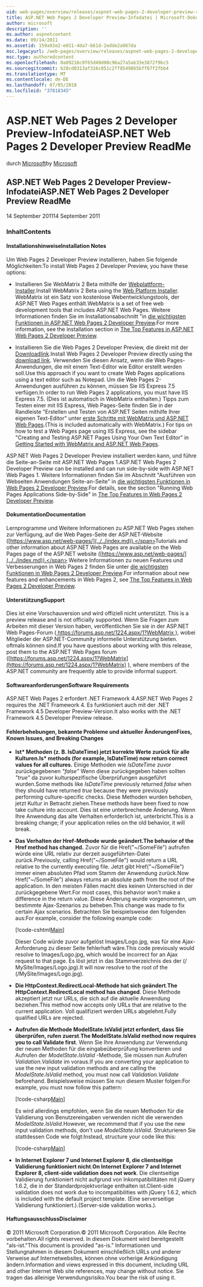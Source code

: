 ```yaml
---
uid: web-pages/overview/releases/aspnet-web-pages-2-developer-preview-readme
title: ASP.NET Web Pages 2 Developer Preview-Infodatei | Microsoft-Dokumentation
author: microsoft
description: ''
ms.author: aspnetcontent
ms.date: 09/14/2011
ms.assetid: 159a92e2-e011-4da7-b61d-2edde2a967da
msc.legacyurl: /web-pages/overview/releases/aspnet-web-pages-2-developer-preview-readme
msc.type: authoredcontent
ms.openlocfilehash: 0a89216c0f65d49d00c96a27a5ab33e3872f9bc5
ms.sourcegitcommit: b28cd0313af316c051c2ff8549865bff67f2fbb4
ms.translationtype: MT
ms.contentlocale: de-DE
ms.lasthandoff: 07/05/2018
ms.locfileid: "37818345"
---
```

<a name="aspnet-web-pages-2-developer-preview-readme"></a><span data-ttu-id="b288b-102">ASP.NET Web Pages 2 Developer Preview-Infodatei</span><span class="sxs-lookup"><span data-stu-id="b288b-102">ASP.NET Web Pages 2 Developer Preview ReadMe</span></span>
====================
<span data-ttu-id="b288b-103">durch [Microsoft](https://github.com/microsoft)</span><span class="sxs-lookup"><span data-stu-id="b288b-103">by [Microsoft](https://github.com/microsoft)</span></span>

## <a name="aspnet-web-pages-2-developer-preview-readme"></a><span data-ttu-id="b288b-104">ASP.NET Web Pages 2 Developer Preview-Infodatei</span><span class="sxs-lookup"><span data-stu-id="b288b-104">ASP.NET Web Pages 2 Developer Preview ReadMe</span></span>

<span data-ttu-id="b288b-105">14 September 2011</span><span class="sxs-lookup"><span data-stu-id="b288b-105">14 September 2011</span></span>

### <a name="contents"></a><span data-ttu-id="b288b-106">Inhalt</span><span class="sxs-lookup"><span data-stu-id="b288b-106">Contents</span></span>

#### <a id="_Toc303701284"></a>  <span data-ttu-id="b288b-107">Installationshinweise</span><span class="sxs-lookup"><span data-stu-id="b288b-107">Installation Notes</span></span>

<span data-ttu-id="b288b-108">Um Web Pages 2 Developer Preview installieren, haben Sie folgende Möglichkeiten:</span><span class="sxs-lookup"><span data-stu-id="b288b-108">To install Web Pages 2 Developer Preview, you have these options:</span></span>

- <span data-ttu-id="b288b-109">Installieren Sie WebMatrix 2 Beta mithilfe der [Webplattform-Installer](https://go.microsoft.com/fwlink/?LinkId=226883).</span><span class="sxs-lookup"><span data-stu-id="b288b-109">Install WebMatrix 2 Beta using the [Web Platform Installer](https://go.microsoft.com/fwlink/?LinkId=226883).</span></span> <span data-ttu-id="b288b-110">WebMatrix ist ein Satz von kostenlose Webentwicklungstools, der ASP.NET Web Pages enthält.</span><span class="sxs-lookup"><span data-stu-id="b288b-110">WebMatrix is a set of free web development tools that includes ASP.NET Web Pages.</span></span> <span data-ttu-id="b288b-111">Weitere Informationen finden Sie im Installationsabschnitt "in [die wichtigsten Funktionen in ASP.NET Web Pages 2 Developer Preview](https://go.microsoft.com/fwlink/?LinkID=227824).</span><span class="sxs-lookup"><span data-stu-id="b288b-111">For more information, see the installation section in [The Top Features in ASP.NET Web Pages 2 Developer Preview](https://go.microsoft.com/fwlink/?LinkID=227824).</span></span>

- <span data-ttu-id="b288b-112">Installieren Sie die Web Pages 2 Developer Preview, die direkt mit der [Downloadlink](https://go.microsoft.com/fwlink/?LinkID=226335).</span><span class="sxs-lookup"><span data-stu-id="b288b-112">Install Web Pages 2 Developer Preview directly using the [download link](https://go.microsoft.com/fwlink/?LinkID=226335).</span></span> <span data-ttu-id="b288b-113">Verwenden Sie diesen Ansatz, wenn die Web Pages-Anwendungen, die mit einem Text-Editor wie Editor erstellt werden soll.</span><span class="sxs-lookup"><span data-stu-id="b288b-113">Use this approach if you want to create Web Pages applications using a text editor such as Notepad.</span></span> <span data-ttu-id="b288b-114">Um die Web Pages 2-Anwendungen ausführen zu können, müssen Sie IIS Express 7.5 verfügen.</span><span class="sxs-lookup"><span data-stu-id="b288b-114">In order to run Web Pages 2 applications, you must have IIS Express 7.5.</span></span> <span data-ttu-id="b288b-115">(Dies ist automatisch in WebMatrix enthalten.) Tipps zum Testen einer mit IIS Express, Web Pages-Seite finden Sie in der Randleiste "Erstellen und Testen von ASP.NET Seiten mithilfe Ihrer eigenen Text-Editor" unter [erste Schritte mit WebMatrix und ASP.NET Web Pages](https://go.microsoft.com/fwlink/?LinkId=202889).</span><span class="sxs-lookup"><span data-stu-id="b288b-115">(This is included automatically with WebMatrix.) For tips on how to test a Web Pages page using IIS Express, see the sidebar "Creating and Testing ASP.NET Pages Using Your Own Text Editor" in [Getting Started with WebMatrix and ASP.NET Web Pages](https://go.microsoft.com/fwlink/?LinkId=202889).</span></span>

<span data-ttu-id="b288b-116">ASP.NET Web Pages 2 Developer Preview installiert werden kann, und führe die Seite-an-Seite mit ASP.NET Web Pages 1.</span><span class="sxs-lookup"><span data-stu-id="b288b-116">ASP.NET Web Pages 2 Developer Preview can be installed and can run side-by-side with ASP.NET Web Pages 1.</span></span> <a id="a"></a><span data-ttu-id="b288b-117">Weitere Informationen finden Sie im Abschnitt "Ausführen von Webseiten Anwendungen Seite-an-Seite" in [die wichtigsten Funktionen in Web Pages 2 Developer Preview](https://go.microsoft.com/fwlink/?LinkID=227824).</span><span class="sxs-lookup"><span data-stu-id="b288b-117">For details, see the section "Running Web Pages Applications Side-by-Side" in [The Top Features in Web Pages 2 Developer Preview](https://go.microsoft.com/fwlink/?LinkID=227824).</span></span>

#### <a id="_Toc303701285"></a>  <span data-ttu-id="b288b-118">Dokumentation</span><span class="sxs-lookup"><span data-stu-id="b288b-118">Documentation</span></span>

<span data-ttu-id="b288b-119">Lernprogramme und Weitere Informationen zu ASP.NET Web Pages stehen zur Verfügung, auf die Web Pages-Seite der ASP.NET-Website ([https://www.asp.net/web-pages/](../../index.md)).</span><span class="sxs-lookup"><span data-stu-id="b288b-119">Tutorials and other information about ASP.NET Web Pages are available on the Web Pages page of the ASP.NET website ([https://www.asp.net/web-pages/](../../index.md)).</span></span> <span data-ttu-id="b288b-120">Weitere Informationen zu neuen Features und Verbesserungen in Web Pages 2 finden Sie unter [die wichtigsten Funktionen in Web Pages 2 Developer Preview](https://go.microsoft.com/fwlink/?LinkID=227824).</span><span class="sxs-lookup"><span data-stu-id="b288b-120">For information about new features and enhancements in Web Pages 2, see [The Top Features in Web Pages 2 Developer Preview](https://go.microsoft.com/fwlink/?LinkID=227824).</span></span>

#### <a id="_Toc303701286"></a>  <span data-ttu-id="b288b-121">Unterstützung</span><span class="sxs-lookup"><span data-stu-id="b288b-121">Support</span></span>

<a id="_Toc209852135"></a><span data-ttu-id="b288b-122"><a id="_Toc255833657"></a> Dies ist eine Vorschauversion und wird offiziell nicht unterstützt.</span><span class="sxs-lookup"><span data-stu-id="b288b-122"><a id="_Toc255833657"></a> This is a preview release and is not officially supported.</span></span> <span data-ttu-id="b288b-123">Wenn Sie Fragen zum Arbeiten mit dieser Version haben, veröffentlichen Sie sie in der ASP.NET Web Pages-Forum ([ https://forums.asp.net/1224.aspx/1?WebMatrix ](https://forums.asp.net/1224.aspx/1?WebMatrix) ), wobei Mitglieder der ASP.NET-Community informelle Unterstützung bieten. oftmals können sind.</span><span class="sxs-lookup"><span data-stu-id="b288b-123">If you have questions about working with this release, post them to the ASP.NET Web Pages forum ([https://forums.asp.net/1224.aspx/1?WebMatrix](https://forums.asp.net/1224.aspx/1?WebMatrix) ), where members of the ASP.NET community are frequently able to provide informal support.</span></span>

#### <a id="_Toc303701287"></a>  <span data-ttu-id="b288b-124">Softwareanforderungen</span><span class="sxs-lookup"><span data-stu-id="b288b-124">Software Requirements</span></span>

<span data-ttu-id="b288b-125">ASP.NET Web Pages 2 erfordert .NET Framework 4.</span><span class="sxs-lookup"><span data-stu-id="b288b-125">ASP.NET Web Pages 2 requires the .NET Framework 4.</span></span> <span data-ttu-id="b288b-126">Es funktioniert auch mit der .NET Framework 4.5 Developer Preview-Version.</span><span class="sxs-lookup"><span data-stu-id="b288b-126">It also works with the .NET Framework 4.5 Developer Preview release.</span></span>

<a id="_Toc303701288"></a><a id="_Breaking_Changes"></a>

#### <a name="fixes-known-issues-and-breaking-changes"></a><span data-ttu-id="b288b-127">Fehlerbehebungen, bekannte Probleme und aktueller Änderungen</span><span class="sxs-lookup"><span data-stu-id="b288b-127">Fixes, Known Issues, and Breaking Changes</span></span>

<a id="_Toc224729061"></a><a id="_Toc238051347"></a>

- <span data-ttu-id="b288b-128">**Ist\* Methoden (z. B. IsDateTime) jetzt korrekte Werte zurück für alle Kulturen.**</span><span class="sxs-lookup"><span data-stu-id="b288b-128">**Is\* methods (for example, IsDateTime) now return correct values for all cultures.**</span></span> <span data-ttu-id="b288b-129">Einige Methoden wie *IsDateTime* zuvor zurückgegebenen *"false"* Wenn diese zurückgegeben haben sollten *"true"* da zuvor kulturspezifische Überprüfungen ausgeführt wurden.</span><span class="sxs-lookup"><span data-stu-id="b288b-129">Some methods like *IsDateTime* previously returned *false* when they should have returned *true* because they were previously performing culture-specific checks.</span></span> <span data-ttu-id="b288b-130">Diese Methoden wurden behoben, jetzt Kultur in Betracht ziehen.</span><span class="sxs-lookup"><span data-stu-id="b288b-130">These methods have been fixed to now take culture into account.</span></span> <span data-ttu-id="b288b-131">Dies ist eine unterbrechende Änderung. Wenn Ihre Anwendung das alte Verhalten erforderlich ist, unterbricht.</span><span class="sxs-lookup"><span data-stu-id="b288b-131">This is a breaking change; if your application relies on the old behavior, it will break.</span></span>
- <span data-ttu-id="b288b-132">**Das Verhalten der Href-Methode wurde geändert.**</span><span class="sxs-lookup"><span data-stu-id="b288b-132">**The behavior of the Href method has changed.**</span></span> <span data-ttu-id="b288b-133">Zuvor für die Href("~/SomeFile") aufrufen würde eine URL relativ zur derzeit ausgeführten-Datei zurück.</span><span class="sxs-lookup"><span data-stu-id="b288b-133">Previously, calling Href("~/SomeFile") would return a URL relative to the currently executing file.</span></span> <span data-ttu-id="b288b-134">Jetzt gibt Href("~/SomeFile") immer einen absoluten Pfad vom Stamm der Anwendung zurück.</span><span class="sxs-lookup"><span data-stu-id="b288b-134">Now Href("~/SomeFile") always returns an absolute path from the root of the application.</span></span> <span data-ttu-id="b288b-135">In den meisten Fällen macht dies keinen Unterschied in der zurückgegebene Wert.</span><span class="sxs-lookup"><span data-stu-id="b288b-135">For most cases, this behavior won't make a difference in the return value.</span></span> <span data-ttu-id="b288b-136">Diese Änderung wurde vorgenommen, um bestimmte Ajax-Szenarios zu beheben.</span><span class="sxs-lookup"><span data-stu-id="b288b-136">This change was made to fix certain Ajax scenarios.</span></span> <span data-ttu-id="b288b-137">Betrachten Sie beispielsweise den folgenden aus:</span><span class="sxs-lookup"><span data-stu-id="b288b-137">For example, consider the following example code:</span></span> 

    [!code-cshtml[Main](aspnet-web-pages-2-developer-preview-readme/samples/sample1.cshtml)]

    <span data-ttu-id="b288b-138">Dieser Code würde zuvor aufgelöst Images/Logo.jpg, was für eine Ajax-Anforderung zu dieser Seite fehlerhaft wäre.</span><span class="sxs-lookup"><span data-stu-id="b288b-138">This code previously would resolve to Images/Logo.jpg, which would be incorrect for an Ajax request to that page.</span></span> <span data-ttu-id="b288b-139">Es löst jetzt in das Stammverzeichnis des der (/ MySite/Images/Logo.jpg).</span><span class="sxs-lookup"><span data-stu-id="b288b-139">It will now resolve to the root of the (/MySite/Images/Logo.jpg).</span></span>
- <span data-ttu-id="b288b-140">**Die HttpContext.RedirectLocal-Methode hat sich geändert**.</span><span class="sxs-lookup"><span data-stu-id="b288b-140">**The HttpContext.RedirectLocal method has changed**.</span></span> <span data-ttu-id="b288b-141">Diese Methode akzeptiert jetzt nur URLs, die sich auf die aktuelle Anwendung beziehen.</span><span class="sxs-lookup"><span data-stu-id="b288b-141">This method now accepts only URLs that are relative to the current application.</span></span> <span data-ttu-id="b288b-142">Voll qualifiziert werden URLs abgelehnt.</span><span class="sxs-lookup"><span data-stu-id="b288b-142">Fully qualified URLs are rejected.</span></span>
- <span data-ttu-id="b288b-143">**Aufrufen die Methode ModelState.IsValid jetzt erfordert, dass Sie überprüfen, rufen zuerst**.</span><span class="sxs-lookup"><span data-stu-id="b288b-143">**The ModelState.IsValid method now requires you to call Validate first**.</span></span> <span data-ttu-id="b288b-144">Wenn Sie Ihre Anwendung zur Verwendung der neuen Methoden für die eingabeüberprüfung konvertieren und Aufrufen der *ModelState.IsValid* -Methode, Sie müssen nun Aufrufen *Validation.Validate* im voraus.</span><span class="sxs-lookup"><span data-stu-id="b288b-144">If you are converting your application to use the new input validation methods and are calling the *ModelState.IsValid* method, you must now call *Validation.Validate* beforehand.</span></span> <span data-ttu-id="b288b-145">Beispielsweise müssen Sie nun diesem Muster folgen:</span><span class="sxs-lookup"><span data-stu-id="b288b-145">For example, you must now follow this pattern:</span></span> 

    [!code-csharp[Main](aspnet-web-pages-2-developer-preview-readme/samples/sample2.cs)]

  <span data-ttu-id="b288b-146">Es wird allerdings empfohlen, wenn Sie die neuen Methoden für die Validierung von Benutzereingaben verwenden nicht die verwenden *ModelState.IsValid*.</span><span class="sxs-lookup"><span data-stu-id="b288b-146">However, we recommend that if you use the new input validation methods, don't use *ModelState.IsValid*.</span></span> <span data-ttu-id="b288b-147">Strukturieren Sie stattdessen Code wie folgt:</span><span class="sxs-lookup"><span data-stu-id="b288b-147">Instead, structure your code like this:</span></span> 

    [!code-csharp[Main](aspnet-web-pages-2-developer-preview-readme/samples/sample3.cs)]
- <span data-ttu-id="b288b-148">**In Internet Explorer 7 und Internet Explorer 8, die clientseitige Validierung funktioniert nicht**.</span><span class="sxs-lookup"><span data-stu-id="b288b-148">**On Internet Explorer 7 and Internet Explorer 8, client-side validation does not work**.</span></span> <span data-ttu-id="b288b-149">Die clientseitige Validierung funktioniert nicht aufgrund von Inkompatibilitäten mit jQuery 1.6.2, die in der Standardprojektvorlage enthalten ist.</span><span class="sxs-lookup"><span data-stu-id="b288b-149">Client-side validation does not work due to incompatibilities with jQuery 1.6.2, which is included with the default project template.</span></span> <span data-ttu-id="b288b-150">(Eine serverseitige Validierung funktioniert.).</span><span class="sxs-lookup"><span data-stu-id="b288b-150">(Server-side validation works.).</span></span>

#### <a id="_Toc303701289"></a>  <span data-ttu-id="b288b-151">Haftungsausschluss</span><span class="sxs-lookup"><span data-stu-id="b288b-151">Disclaimer</span></span>

<span data-ttu-id="b288b-152">© 2011 Microsoft Corporation.</span><span class="sxs-lookup"><span data-stu-id="b288b-152">© 2011 Microsoft Corporation.</span></span> <span data-ttu-id="b288b-153">Alle Rechte vorbehalten.</span><span class="sxs-lookup"><span data-stu-id="b288b-153">All rights reserved.</span></span> <span data-ttu-id="b288b-154">In diesem Dokument wird bereitgestellt "als-ist."</span><span class="sxs-lookup"><span data-stu-id="b288b-154">This document is provided "as-is."</span></span> <span data-ttu-id="b288b-155">Informationen und Stellungnahmen in diesem Dokument einschließlich URLs und anderer Verweise auf Internetwebsites, können ohne vorherige Ankündigung ändern.</span><span class="sxs-lookup"><span data-stu-id="b288b-155">Information and views expressed in this document, including URL and other Internet Web site references, may change without notice.</span></span> <span data-ttu-id="b288b-156">Sie tragen das alleinige Verwendungsrisiko.</span><span class="sxs-lookup"><span data-stu-id="b288b-156">You bear the risk of using it.</span></span>
